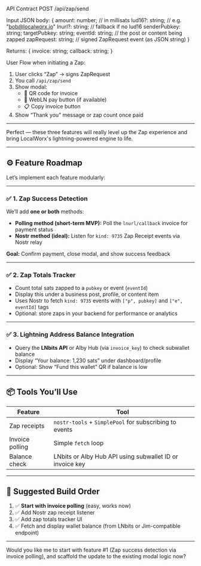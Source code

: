 API Contract
POST /api/zap/send

Input JSON body:
{
amount: number; // in millisats
lud16?: string; // e.g. "bob@localworx.io"
lnurl?: string; // fallback if no lud16
senderPubkey: string;
targetPubkey: string;
eventId: string; // the post or content being zapped
zapRequest: string; // signed ZapRequest event (as JSON string)
}

Returns:
{
invoice: string;
callback: string;
}

User Flow when initiating a Zap:

1. User clicks “Zap” → signs ZapRequest
2. You call `/api/zap/send`
3. Show modal:
   - 🎯 QR code for invoice
   - 🔁 WebLN pay button (if available)
   - 📋 Copy invoice button
4. Show “Thank you” message or zap count once paid

---

Perfect — these three features will really level up the Zap experience and bring LocalWorx's lightning-powered engine to life.

---

## ⚙️ Feature Roadmap

Let’s implement each feature modularly:

---

### ✅ **1. Zap Success Detection**

We’ll add **one or both** methods:

- **Polling method (short-term MVP):** Poll the `lnurl/callback` invoice for payment status
- **Nostr method (ideal):** Listen for `kind: 9735` Zap Receipt events via Nostr relay

**Goal:** Confirm payment, close modal, and show success feedback

---

### ✅ **2. Zap Totals Tracker**

- Count total sats zapped to a `pubkey` or event (`eventId`)
- Display this under a business post, profile, or content item
- Uses Nostr to fetch `kind: 9735` events with `["p", pubkey]` and `["e", eventId]` tags
- Optional: store zaps in your backend for performance or analytics

---

### ✅ **3. Lightning Address Balance Integration**

- Query the **LNbits API** or Alby Hub (via `invoice_key`) to check subwallet balance
- Display “Your balance: 1,230 sats” under dashboard/profile
- Optional: Show “Fund this wallet” QR if balance is low

---

## 📦 Tools You’ll Use

| Feature         | Tool                                                     |
| --------------- | -------------------------------------------------------- |
| Zap receipts    | `nostr-tools` + `SimplePool` for subscribing to events   |
| Invoice polling | Simple `fetch` loop                                      |
| Balance check   | LNbits or Alby Hub API using subwallet ID or invoice key |

---

## 🧱 Suggested Build Order

1. ✅ **Start with invoice polling** (easy, works now)
2. ✅ Add Nostr zap receipt listener
3. ✅ Add zap totals tracker UI
4. ✅ Fetch and display wallet balance (from LNbits or Jim-compatible endpoint)

---

Would you like me to start with feature #1 (Zap success detection via invoice polling), and scaffold the update to the existing modal logic now?
